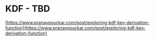 # KDF - TBD

[https://www.pranaypourkar.com/post/exploring-kdf-key-derivation-function](https://www.pranaypourkar.com/post/exploring-kdf-key-derivation-function)
